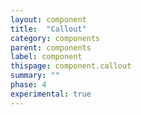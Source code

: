 ```yaml
---
layout: component
title:  "Callout"
category: components
parent: components
label: component
thispage: component.callout
summary: ""
phase: 4
experimental: true
---
```

